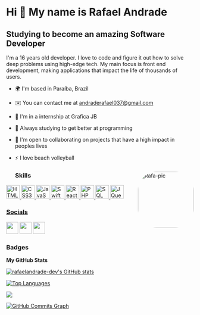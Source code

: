  Hi 👋 My name is Rafael Andrade
==========================

Studying to become an amazing Software Developer
-----------------------------

I'm a 16 years old developer. I love to code and figure it out how to solve deep problems using high-edge tech. My main focus is front end development, making applications that impact the life of thousands of users.

* 🌍  I'm based in Paraíba, Brazil
* ✉️  You can contact me at [andraderafael037@gmail.com](mailto:andraderafael037@gmail.com)
* 🚀  I'm in a internship at Grafica JB
* 🧠  Always studying to get better at programming
* 🤝  I'm open to collaborating on projects that have a high impact in peoples lives
* ⚡  I love beach volleyball

  <div>
    <img align="right" alt="Rafa-pic" height="150" style="border-radius:50px;"  src="https://cdn.discordapp.com/attachments/987820569393242185/987820873211863091/Webp.net-gifmaker.gif">
  <div/>
  
  ### Skills

<p align="left">
<a href="https://developer.mozilla.org/en-US/docs/Glossary/HTML5" target="_blank" rel="noreferrer"><img src="https://raw.githubusercontent.com/danielcranney/readme-generator/main/public/icons/skills/html5-colored.svg" width="36" height="36" alt="HTML5" />
<a href="https://developer.mozilla.org/en-US/docs/Glossary/CSS3" target="_blank" rel="noreferrer"><img src="https://raw.githubusercontent.com/danielcranney/readme-generator/main/public/icons/skills/css3-colored.svg" width="36" height="36" alt="CSS3" />
<a href="https://developer.mozilla.org/en-US/docs/Glossary/JS" target="_blank" rel="noreferrer"><img src="https://raw.githubusercontent.com/danielcranney/readme-generator/main/public/icons/skills/javascript-colored.svg" width="36" height="36" alt="JavaScript" />
<a href="https://developer.mozilla.org/en-US/docs/Glossary/Swift" target="_blank" rel="noreferrer"><img src="https://raw.githubusercontent.com/danielcranney/readme-generator/main/public/icons/skills/swift-colored.svg" width="36" height="36" alt="Swift" />
</a>
 <a href="https://developer.mozilla.org/en-US/docs/Glossary/React" target="_blank" rel="noreferrer"><img src="https://raw.githubusercontent.com/danielcranney/readme-generator/main/public/icons/skills/react-colored.svg" width="36" height="36" alt="ReactJS" />
  <a href="https://developer.mozilla.org/en-US/docs/Glossary/React" target="_blank" rel="noreferrer"><img src="https://raw.githubusercontent.com/danielcranney/readme-generator/main/public/icons/skills/php-colored.svg" width="36" height="36" alt="PHP" />
   <a href="https://developer.mozilla.org/en-US/docs/Glossary/React" target="_blank" rel="noreferrer"><img src="https://raw.githubusercontent.com/danielcranney/readme-generator/main/public/icons/skills/mysql-colored.svg" width="36" height="36" alt="SQL" />
    <a href="https://developer.mozilla.org/en-US/docs/Glossary/React" target="_blank" rel="noreferrer"><img src="https://raw.githubusercontent.com/danielcranney/readme-generator/main/public/icons/skills/jquery-colored.svg" width="36" height="36" alt="JQuery" />
   
 


 ### Socials
 <p align="left">
  <a href="https://www.instagram.com/aandraderafael/" target="_blank" rel"noreferrer"><img src="https://cdn.icon-icons.com/icons2/1211/PNG/512/1491580635-yumminkysocialmedia26_83102.png" width="32" height="32" /></a>                                                                                   
 <a href="https://www.twitch.tv/andraderafael1" target="_blank" rel="noreferrer"><img src="https://cdn.icon-icons.com/icons2/2407/PNG/512/twitch_icon_146123.png" width="32" height="32" /></a> 
 <a href="https://www.linkedin.com/in/rafael-andrade-1ab7a1242/" target="_blank" rel="noreferrer"><img src="https://raw.githubusercontent.com/danielcranney/readme-generator/main/public/icons/socials/linkedin.svg" width="32" height="32" /></a></p>
 
 ### Badges

<b>My GitHub Stats</b>

<a href="http://www.github.com/rafaelandrade-dev"><img src="https://github-readme-stats-peguimasid.vercel.app/api?username=rafaelandrade-dev&show_icons=true&hide=&count_private=true&title_color=3382ed&text_color=ffffff&icon_color=3382ed&bg_color=171717&hide_border=true&show_icons=true" alt="rafaelandrade-dev's GitHub stats" /></a>
 
 <a href="https://github.com/rafaelandrade-dev"><img src="https://github-readme-stats-peguimasid.vercel.app/api/top-langs/?username=rafaelandrade-dev&layout=compact&title_color=3382ed&text_color=ffffff&icon_color=3382ed&bg_color=171717&hide_border=true&locale=en&custom_title=Top%20%Languages" alt="Top Languages" /></a>

<a href="http://www.github.com/rafaelandrade-dev"><img src="https://github-readme-streak-stats.herokuapp.com/?user=rafaelandrade-dev&stroke=ffffff&background=171717&ring=3382ed&fire=3382ed&currStreakNum=ffffff&currStreakLabel=3382ed&sideNums=ffffff&sideLabels=ffffff&dates=ffffff&hide_border=true" /></a>

<a href="http://www.github.com/rafaelandrade-dev"><img src="https://activity-graph.herokuapp.com/graph?username=rafaelandrade-dev&bg_color=171717&color=ffffff&line=3382ed&point=ffffff&area_color=171717&area=true&hide_border=true&custom_title=GitHub%20Commits%20Graph" alt="GitHub Commits Graph" /></a>
